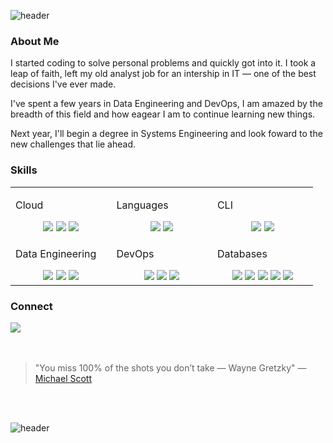 ![header](https://capsule-render.vercel.app/api?type=venom&color=103F79&text=foo&height=100&section=header&fontColor=F3B229)

### About Me
I started coding to solve personal problems and quickly got into it. I took a leap of faith, left my old analyst job for an intership in IT — one of the best decisions I've ever made.

I've spent a few years in Data Engineering and DevOps, I am amazed by the breadth of this field and how eagear I am to continue learning new things.

Next year, I'll begin a degree in Systems Engineering and look foward to the new challenges that lie ahead.

### Skills
<table>
  <tr>
    <td valign="top" width="30%">
      <p>Cloud</p>
      <div align="center">  
        <img src="https://img.shields.io/badge/AWS-FF9900?style=flat&logo=amazon&logoColor=black" />
        <img src="https://img.shields.io/badge/-GCP-4285F4?style=flat&logo=google-cloud&logoColor=white" />
        <img src="https://img.shields.io/badge/-Azure-0078D4?style=flat&logo=microsoftazure&logoColor=white" /> 
      </div>
    </td>
    <td valign="top" width="30%">
      <p>Languages</p>
      <div align="center">  
        <img src="https://img.shields.io/badge/-Python-3776AB?style=flat&logo=python&logoColor=white" />
        <img src="https://img.shields.io/badge/-JavaScript-F7DF1E?style=flat&logo=javascript&logoColor=white" /> 
      </div>
    </td>
    <td valign="top" width="30%">
      <p>CLI</p>
      <div align="center">  
        <img src="https://img.shields.io/badge/-Bash-4EAA25?style=flat&logo=gnu-bash&logoColor=white" />
        <img src="https://img.shields.io/badge/-PowerShell-5391FE?style=flat&logo=powershell&logoColor=white" />
      </div>
    </td>
  </tr>
  <tr>
    <td valign="top" width="30%">
      <p>Data Engineering</p>
      <div align="center">  
        <img src="https://img.shields.io/badge/-Apache%20Airflow-c2302b?style=flat&logo=apacheairflow&logoColor=white" />
        <img src="https://img.shields.io/badge/-dbt-FF694B?style=flat&logo=dbt&logoColor=white" />
        <img src="https://img.shields.io/badge/-Airbyte-615EFF?style=flat&logo=airbyte&logoColor=white" />
      </div>
    </td>
    <td valign="top" width="30%">
      <p>DevOps</p>
      <div align="center">  
        <img src="https://img.shields.io/badge/-Docker-2496ED?style=flat&logo=docker&logoColor=white" />
        <img src="https://img.shields.io/badge/-Terraform-623CE4?style=flat&logo=terraform&logoColor=white" />
        <img src="https://img.shields.io/badge/-GitHub%20Actions-2088FF?style=flat&logo=githubactions&logoColor=white" />
      </div>
    </td>
    <td valign="top" width="30%">
      <p>Databases</p>
      <div align="center">  
        <img src="https://img.shields.io/badge/-PostgreSQL-4169E1?style=flat&logo=postgresql&logoColor=white" />
        <img src="https://img.shields.io/badge/-SQL Server-CC2927?style=flat&logo=microsoftsqlserver&logoColor=white" />
        <img src="https://img.shields.io/badge/-DynamoDB-4053D6?style=flat&logo=amazondynamodb&logoColor=white" />
        <img src="https://img.shields.io/badge/-Redshift-8C4FFF?style=flat&logo=amazonredshift&logoColor=white" />
        <img src="https://img.shields.io/badge/-BigQuery-669DF6?style=flat&logo=googlebigquery&logoColor=white" />
      </div>
    </td>
  </tr>
</table>


### Connect
<div>
    <a href="https://www.linkedin.com/in/nicolas-mema/" target="_blank"><img src="https://img.shields.io/badge/-Nicolas%20Mema-0077B5?style=flat&logo=Linkedin&logoColor=white"/></a>
</div>

<br/>
<br/>

> "You miss 100% of the shots you don’t take — Wayne Gretzky" — [Michael Scott](https://theoffice.fandom.com/wiki/Michael_Scott)

<br/>
<br/>

![header](https://capsule-render.vercel.app/api?type=venom&color=103F79&text=bar&height=100&section=header&fontColor=F3B229)
<!--
**nmema/nmema** is a ✨ _special_ ✨ repository because its `README.md` (this file) appears on your GitHub profile.

Here are some ideas to get you started:

- 🔭 I’m currently working on ...
- 🌱 I’m currently learning ...
- 👯 I’m looking to collaborate on ...
- 🤔 I’m looking for help with ...
- 💬 Ask me about ...
- 📫 How to reach me: ...
- 😄 Pronouns: ...
- ⚡ Fun fact: ...
-->
